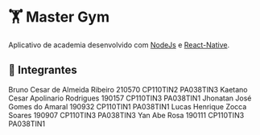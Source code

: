# 🏋️ Master Gym 

Aplicativo de academia desenvolvido com [NodeJs](https://nodejs.org/en/) e [React-Native](https://reactnative.dev/).

## 👥 Integrantes

Bruno Cesar de Almeida Ribeiro 210570 CP110TIN2 PA038TIN3
Kaetano Cesar Apolinario Rodrigues 190157 CP110TIN3 PA038TIN1
Jhonatan José Gomes do Amaral 190932 CP110TIN1 PA038TIN1
Lucas Henrique Zocca Soares 190907 CP110TIN3 PA038TIN3
Yan Abe Rosa 190111 CP110TIN3 PA038TIN1

